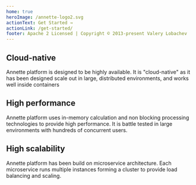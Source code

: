 ```yaml
---
home: true
heroImage: /annette-logo2.svg
actionText: Get Started →
actionLink: /get-started/
footer: Apache 2 Licensed | Copyright © 2013-present Valery Lobachev
---
```


<div class="features">
  <div class="feature">
    <h2>Cloud-native</h2>
    <p>Annette platform is designed to be highly available. It is "cloud-native" as it has been designed scale out in large, distributed environments, and works well inside containers</p>
  </div>
  <div class="feature">
    <h2>High performance</h2>
    <p>Annette platform uses in-memory calculation and non blocking processing technologies to provide high performance. It is battle tested in large environments with hundreds of concurrent users.</p>
  </div>
  <div class="feature">
    <h2>High scalability</h2>
    <p>Annette platform has been build on microservice architecture. Each microservice runs multiple instances forming a cluster to provide load balancing and scaling.</p>
  </div>
</div>

<!-- Global site tag (gtag.js) - Google Analytics -->
<script async src="https://www.googletagmanager.com/gtag/js?id=G-NH2SEQB56T"></script>
<script>
  window.dataLayer = window.dataLayer || [];
  function gtag(){dataLayer.push(arguments);}
  gtag('js', new Date());

  gtag('config', 'G-NH2SEQB56T');
</script>
